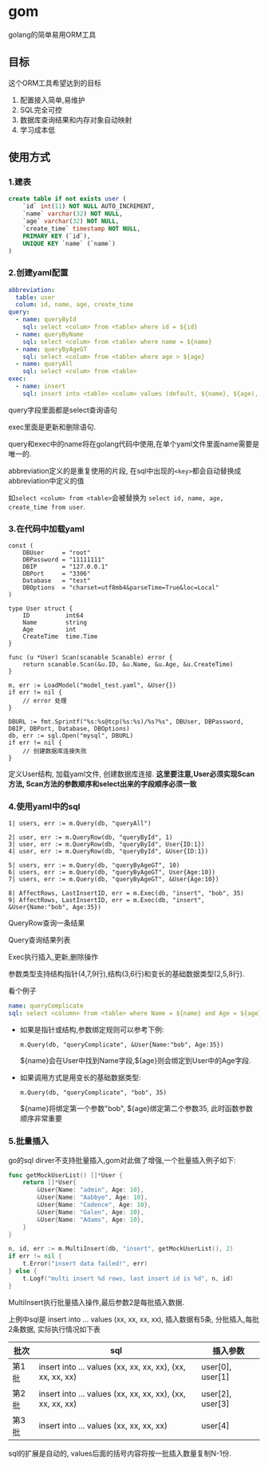# gom
golang的简单易用ORM工具

## 目标
这个ORM工具希望达到的目标

1. 配置接入简单,易维护
2. SQL完全可控
3. 数据库查询结果和内存对象自动映射
4. 学习成本低

## 使用方式
### 1.建表
```sql
create table if not exists user (
    `id` int(11) NOT NULL AUTO_INCREMENT,
    `name` varchar(32) NOT NULL,
    `age` varchar(32) NOT NULL,
    `create_time` timestamp NOT NULL,
    PRIMARY KEY (`id`),
    UNIQUE KEY `name` (`name`)
)
```

### 2.创建yaml配置
```yaml
abbreviation:
  table: user
  colum: id, name, age, create_time
query:
  - name: queryById
    sql: select <colum> from <table> where id = ${id}
  - name: queryByName
    sql: select <colum> from <table> where name = ${name}
  - name: queryByAgeGT
    sql: select <colum> from <table> where age > ${age}
  - name: queryAll
    sql: select <colum> from <table>
exec:
  - name: insert
    sql: insert into <table> <colum> values (default, ${name}, ${age), Now()})
```

query字段里面都是select查询语句

exec里面是更新和删除语句.

query和exec中的name将在golang代码中使用,在单个yaml文件里面name需要是唯一的.

abbreviation定义的是重复使用的片段, 在sql中出现的`<key>`都会自动替换成abbreviation中定义的值

如`select <colum> from <table>`会被替换为 `select id, name, age, create_time from user`.

### 3.在代码中加载yaml
```golang
const (
	DBUser     = "root"
	DBPassword = "11111111"
	DBIP       = "127.0.0.1"
	DBPort     = "3306"
	Database   = "test"
	DBOptions  = "charset=utf8mb4&parseTime=True&loc=Local"
)

type User struct {
	ID          int64
	Name        string
	Age         int
	CreateTime  time.Time
}

func (u *User) Scan(scanable Scanable) error {
	return scanable.Scan(&u.ID, &u.Name, &u.Age, &u.CreateTime)
}

m, err := LoadModel("model_test.yaml", &User{})
if err != nil {
    // error 处理
}

DBURL := fmt.Sprintf("%s:%s@tcp(%s:%s)/%s?%s", DBUser, DBPassword, DBIP, DBPort, Database, DBOptions)
db, err := sql.Open("mysql", DBURL)
if err != nil {
    // 创建数据库连接失败
}
```
定义User结构, 加载yaml文件, 创建数据库连接.
**这里要注意,User必须实现Scan方法, Scan方法的参数顺序和select出来的字段顺序必须一致**

### 4.使用yaml中的sql
```golang
1| users, err := m.Query(db, "queryAll")  
 
2| user, err := m.QueryRow(db, "queryById", 1)
3| user, err := m.QueryRow(db, "queryById", User{ID:1})
4| user, err := m.QueryRow(db, "queryById", &User{ID:1})

5| users, err := m.Query(db, "queryByAgeGT", 10)
6| users, err := m.Query(db, "queryByAgeGT", User{Age:10})
7| users, err := m.Query(db, "queryByAgeGT", &User{Age:10})
 
8| AffectRows, LastInsertID, err = m.Exec(db, "insert", "bob", 35)
9| AffectRows, LastInsertID, err = m.Exec(db, "insert", &User{Name:"bob", Age:35})
```
QueryRow查询一条结果

Query查询结果列表

Exec执行插入,更新,删除操作

参数类型支持结构指针(4,7,9行),结构(3,6行)和变长的基础数据类型(2,5,8行).

看个例子
```yaml
name: queryComplicate
sql: select <column> from <table> where Name = ${name} and Age = ${age}"
```
- 如果是指针或结构,参数绑定规则可以参考下例:
    
    ```m.Query(db, "queryComplicate", &User{Name:"bob", Age:35})```
    
    \${name}会在User中找到Name字段,\${age}则会绑定到User中的Age字段.

- 如果调用方式是用变长的基础数据类型:
    
    ```m.Query(db, "queryComplicate", "bob", 35)```
    
    \${name}将绑定第一个参数"bob", \${age}绑定第二个参数35, 此时函数参数顺序非常重要

### 5.批量插入
go的sql dirver不支持批量插入,gom对此做了增强,一个批量插入例子如下:
```go
func getMockUserList() []*User {
	return []*User{
        &User{Name: "admin", Age: 10},
        &User{Name: "Aabbye", Age: 10},
        &User{Name: "Cadence", Age: 10},
        &User{Name: "Galen", Age: 10},
        &User{Name: "Adams", Age: 10},
	}
}

n, id, err := m.MultiInsert(db, "insert", getMockUserList(), 2)
if err != nil {
    t.Error("insert data failed!", err)
} else {
    t.Logf("multi insert %d rows, last insert id is %d", n, id)
}
```
MultiInsert执行批量插入操作,最后参数2是每批插入数据.

上例中sql是 insert into ...  values (xx, xx, xx, xx), 插入数据有5条,
分批插入,每批2条数据, 实际执行情况如下表

|批次|sql|插入参数|
|---|----|---|
|第1批|insert into ...  values (xx, xx, xx, xx), (xx, xx, xx, xx)|user[0], user[1]|
|第2批|insert into ...  values (xx, xx, xx, xx), (xx, xx, xx, xx)|user[2], user[3]|
|第3批|insert into ...  values (xx, xx, xx, xx)|user[4]|

sql的扩展是自动的, values后面的括号内容将按一批插入数量复制N-1份.


